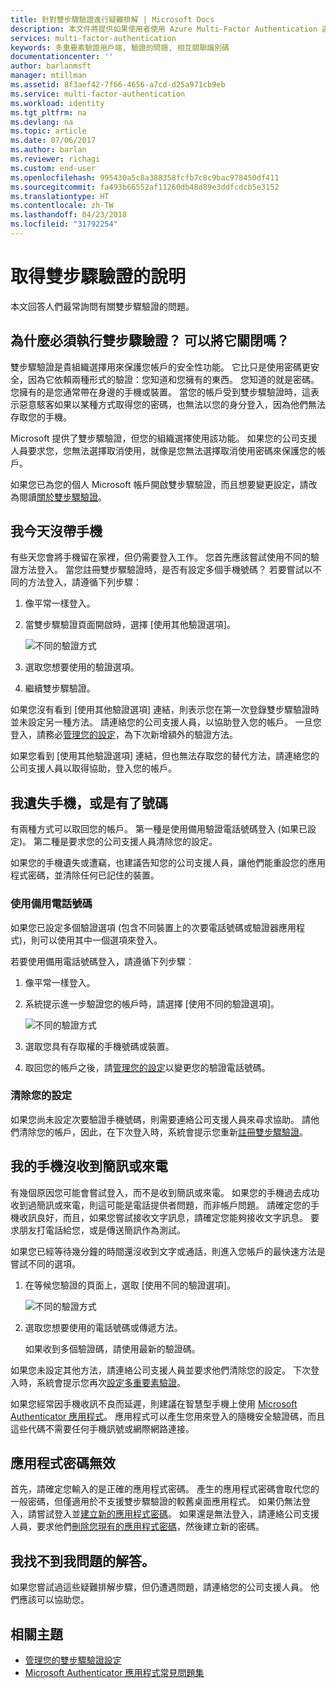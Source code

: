 ```yaml
---
title: 針對雙步驟驗證進行疑難排解 | Microsoft Docs
description: 本文件將提供如果使用者使用 Azure Multi-Factor Authentication 遇到問題時，該怎麼辦的資訊。
services: multi-factor-authentication
keywords: 多重要素驗證用戶端, 驗證的問題, 相互關聯識別碼
documentationcenter: ''
author: barlanmsft
manager: mtillman
ms.assetid: 8f3aef42-7f66-4656-a7cd-d25a971cb9eb
ms.service: multi-factor-authentication
ms.workload: identity
ms.tgt_pltfrm: na
ms.devlang: na
ms.topic: article
ms.date: 07/06/2017
ms.author: barlan
ms.reviewer: richagi
ms.custom: end-user
ms.openlocfilehash: 995430a5c8a388358fcfb7c8c9bac978450df411
ms.sourcegitcommit: fa493b66552af11260db48d89e3ddfcdcb5e3152
ms.translationtype: HT
ms.contentlocale: zh-TW
ms.lasthandoff: 04/23/2018
ms.locfileid: "31792254"
---
```

# <a name="get-help-with-two-step-verification"></a>取得雙步驟驗證的說明
本文回答人們最常詢問有關雙步驟驗證的問題。

## <a name="why-do-i-have-to-perform-two-step-verification-can-i-turn-it-off"></a>為什麼必須執行雙步驟驗證？ 可以將它關閉嗎？

雙步驟驗證是貴組織選擇用來保護您帳戶的安全性功能。 它比只是使用密碼更安全，因為它依賴兩種形式的驗證：您知道和您擁有的東西。 您知道的就是密碼。 您擁有的是您通常帶在身邊的手機或裝置。 當您的帳戶受到雙步驟驗證時，這表示惡意駭客如果以某種方式取得您的密碼，也無法以您的身分登入，因為他們無法存取您的手機。

Microsoft 提供了雙步驟驗證，但您的組織選擇使用該功能。 如果您的公司支援人員要求您，您無法選擇取消使用，就像是您無法選擇取消使用密碼來保護您的帳戶。

如果您已為您的個人 Microsoft 帳戶開啟雙步驟驗證，而且想要變更設定，請改為閱讀[關於雙步驟驗證](https://support.microsoft.com/help/12408/microsoft-account-about-two-step-verification)。

## <a name="i-dont-have-my-phone-with-me-today"></a>我今天沒帶手機

有些天您會將手機留在家裡，但仍需要登入工作。 您首先應該嘗試使用不同的驗證方法登入。 當您註冊雙步驟驗證時，是否有設定多個手機號碼？ 若要嘗試以不同的方法登入，請遵循下列步驟：

1. 像平常一樣登入。
2. 當雙步驟驗證頁面開啟時，選擇 [使用其他驗證選項]。

   ![不同的驗證方式](./media/multi-factor-authentication-end-user-troubleshoot/diff_option.png)

3. 選取您想要使用的驗證選項。
4. 繼續雙步驟驗證。

如果您沒有看到 [使用其他驗證選項] 連結，則表示您在第一次登錄雙步驟驗證時並未設定另一種方法。 請連絡您的公司支援人員，以協助登入您的帳戶。 一旦您登入，請務必[管理您的設定](multi-factor-authentication-end-user-manage-settings.md)，為下次新增額外的驗證方法。

如果您看到 [使用其他驗證選項] 連結，但也無法存取您的替代方法，請連絡您的公司支援人員以取得協助，登入您的帳戶。

## <a name="i-lost-my-phone-or-got-a-new-number"></a>我遺失手機，或是有了號碼
有兩種方式可以取回您的帳戶。 第一種是使用備用驗證電話號碼登入 (如果已設定)。 第二種是要求您的公司支援人員清除您的設定。

如果您的手機遺失或遭竊，也建議告知您的公司支援人員，讓他們能重設您的應用程式密碼，並清除任何已記住的裝置。

### <a name="use-an-alternate-phone-number"></a>使用備用電話號碼
如果您已設定多個驗證選項 (包含不同裝置上的次要電話號碼或驗證器應用程式)，則可以使用其中一個選項來登入。

若要使用備用電話號碼登入，請遵循下列步驟︰

1. 像平常一樣登入。
2. 系統提示進一步驗證您的帳戶時，請選擇 [使用不同的驗證選項]。

   ![不同的驗證方式](./media/multi-factor-authentication-end-user-troubleshoot/diff_option.png)

3. 選取您具有存取權的手機號碼或裝置。
4. 取回您的帳戶之後，請[管理您的設定](multi-factor-authentication-end-user-manage-settings.md)以變更您的驗證電話號碼。

### <a name="clear-your-settings"></a>清除您的設定
如果您尚未設定次要驗證手機號碼，則需要連絡公司支援人員來尋求協助。 請他們清除您的帳戶，因此，在下次登入時，系統會提示您重新[註冊雙步驟驗證](multi-factor-authentication-end-user-first-time.md)。

## <a name="i-am-not-receiving-a-text-or-call-on-my-phone"></a>我的手機沒收到簡訊或來電
有幾個原因您可能會嘗試登入，而不是收到簡訊或來電。 如果您的手機過去成功收到過簡訊或來電，則這可能是電話提供者問題，而非帳戶問題。 請確定您的手機收訊良好，而且，如果您嘗試接收文字訊息，請確定您能夠接收文字訊息。 要求朋友打電話給您，或是傳送簡訊作為測試。

如果您已經等待幾分鐘的時間還沒收到文字或通話，則進入您帳戶的最快速方法是嘗試不同的選項。

1. 在等候您驗證的頁面上，選取 [使用不同的驗證選項]。

    ![不同的驗證方式](./media/multi-factor-authentication-end-user-troubleshoot/diff_option.png)
2. 選取您想要使用的電話號碼或傳遞方法。

    如果收到多個驗證碼，請使用最新的驗證碼。

如果您未設定其他方法，請連絡公司支援人員並要求他們清除您的設定。 下次登入時，系統會提示您再次[設定多重要素驗證](multi-factor-authentication-end-user-first-time.md)。

如果您經常因手機收訊不良而延遲，則建議在智慧型手機上使用 [Microsoft Authenticator 應用程式](microsoft-authenticator-app-how-to.md)。 應用程式可以產生您用來登入的隨機安全驗證碼，而且這些代碼不需要任何手機訊號或網際網路連接。

## <a name="app-passwords-are-not-working"></a>應用程式密碼無效
首先，請確定您輸入的是正確的應用程式密碼。 產生的應用程式密碼會取代您的一般密碼，但僅適用於不支援雙步驟驗證的較舊桌面應用程式。 如果仍無法登入，請嘗試登入並[建立新的應用程式密碼](multi-factor-authentication-end-user-app-passwords.md)。  如果還是無法登入，請連絡公司支援人員，要求他們[刪除您現有的應用程式密碼](../../active-directory/authentication/howto-mfa-userdevicesettings.md)，然後建立新的密碼。

## <a name="i-didnt-find-an-answer-to-my-problem"></a>我找不到我問題的解答。
如果您嘗試過這些疑難排解步驟，但仍遭遇問題，請連絡您的公司支援人員。 他們應該可以協助您。

## <a name="related-topics"></a>相關主題
* [管理您的雙步驟驗證設定](multi-factor-authentication-end-user-manage-settings.md)  
* [Microsoft Authenticator 應用程式常見問題集](microsoft-authenticator-app-faq.md)
